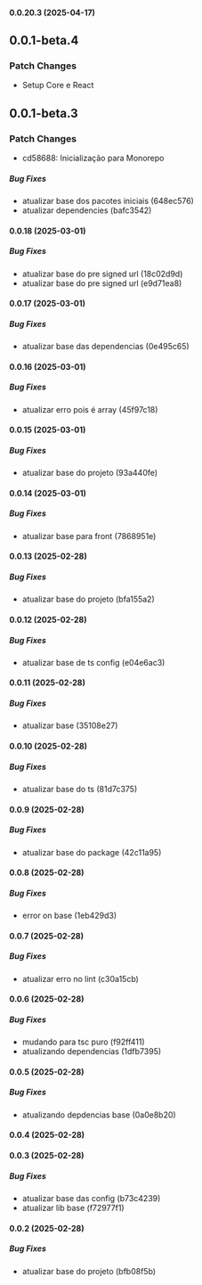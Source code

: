 #### 0.0.20.3 (2025-04-17)

## 0.0.1-beta.4

### Patch Changes

- Setup Core e React

## 0.0.1-beta.3

### Patch Changes

- cd58688: Inicialização para Monorepo

##### Bug Fixes

- atualizar base dos pacotes iniciais (648ec576)
- atualizar dependencies (bafc3542)

#### 0.0.18 (2025-03-01)

##### Bug Fixes

- atualizar base do pre signed url (18c02d9d)
- atualizar base do pre signed url (e9d71ea8)

#### 0.0.17 (2025-03-01)

##### Bug Fixes

- atualizar base das dependencias (0e495c65)

#### 0.0.16 (2025-03-01)

##### Bug Fixes

- atualizar erro pois é array (45f97c18)

#### 0.0.15 (2025-03-01)

##### Bug Fixes

- atualizar base do projeto (93a440fe)

#### 0.0.14 (2025-03-01)

##### Bug Fixes

- atualizar base para front (7868951e)

#### 0.0.13 (2025-02-28)

##### Bug Fixes

- atualizar base do projeto (bfa155a2)

#### 0.0.12 (2025-02-28)

##### Bug Fixes

- atualizar base de ts config (e04e6ac3)

#### 0.0.11 (2025-02-28)

##### Bug Fixes

- atualizar base (35108e27)

#### 0.0.10 (2025-02-28)

##### Bug Fixes

- atualizar base do ts (81d7c375)

#### 0.0.9 (2025-02-28)

##### Bug Fixes

- atualizar base do package (42c11a95)

#### 0.0.8 (2025-02-28)

##### Bug Fixes

- error on base (1eb429d3)

#### 0.0.7 (2025-02-28)

##### Bug Fixes

- atualizar erro no lint (c30a15cb)

#### 0.0.6 (2025-02-28)

##### Bug Fixes

- mudando para tsc puro (f92ff411)
- atualizando dependencias (1dfb7395)

#### 0.0.5 (2025-02-28)

##### Bug Fixes

- atualizando depdencias base (0a0e8b20)

#### 0.0.4 (2025-02-28)

#### 0.0.3 (2025-02-28)

##### Bug Fixes

- atualizar base das config (b73c4239)
- atualizar lib base (f72977f1)

#### 0.0.2 (2025-02-28)

##### Bug Fixes

- atualizar base do projeto (bfb08f5b)
